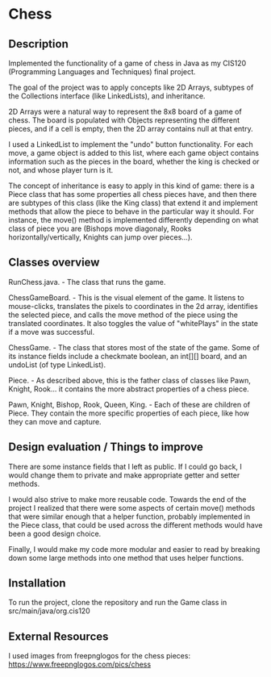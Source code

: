 # Chess

## Description

Implemented the functionality of a game of chess in Java as my CIS120 (Programming Languages and Techniques) 
final project.

The goal of the project was to apply concepts like 2D Arrays, subtypes of the Collections
interface (like LinkedLists), and inheritance. 

2D Arrays were a natural way to represent the 8x8 board of a game of chess. The board is populated with Objects
representing the different pieces, and if a cell is empty, then the 2D array contains null at that entry.

I used a LinkedList to implement the "undo" button functionality. For each move, a game object is added to this list,
where each game object contains information such as the pieces in the board, whether the king is checked or not,
and whose player turn is it.

The concept of inheritance is easy to apply in this kind of game: there is a Piece class that has some properties all
chess pieces have, and then there are subtypes of this class (like the King class) that extend it and implement methods
that allow the piece to behave in the particular way it should. For instance, the move() method is 
implemented differently depending on what class of piece you are (Bishops move diagonaly, Rooks horizontally/vertically,
Knights can jump over pieces...).

## Classes overview

RunChess.java. - The class that runs the game.

ChessGameBoard. - This is the visual element of the game. It listens to mouse-clicks, translates the pixels to
coordinates in the 2d array, identifies the selected piece, and calls the move method of the piece using the
translated coordinates. It also toggles the value of "whitePlays" in the state if a move was successful.

ChessGame. - The class that stores most of the state of the game. Some of its instance fields include a checkmate boolean,
an int[][] board, and an undoList (of type LinkedList).

Piece. - As described above, this is the father class of classes like Pawn, Knight, Rook... it contains the more
abstract properties of a chess piece.

Pawn, Knight, Bishop, Rook, Queen, King. - Each of these are children of Piece. They contain the more specific
properties of each piece, like how they can move and capture.

## Design evaluation / Things to improve

There are some instance fields that I left as public. If I could go back, I would change them to private and make
appropriate getter and setter methods.

I would also strive to make more reusable code. Towards the end of the project I realized that there were 
some aspects of certain move() methods that were similar enough that a helper function,
probably implemented in the Piece class, that could be used across the different methods would have been a good 
design choice.

Finally, I would make my code more modular and easier to read by breaking down some large methods into one method
that uses helper functions.

## Installation

To run the project, clone the repository and run the Game class in src/main/java/org.cis120

## External Resources
I used images from freepnglogos for the chess pieces: https://www.freepnglogos.com/pics/chess


